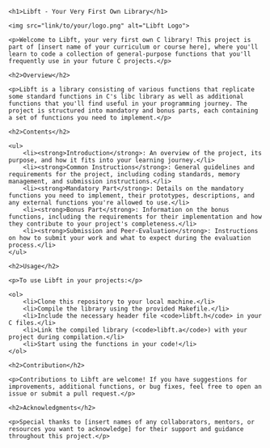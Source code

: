
    <h1>Libft - Your Very First Own Library</h1>

    <img src="link/to/your/logo.png" alt="Libft Logo">

    <p>Welcome to Libft, your very first own C library! This project is part of [insert name of your curriculum or course here], where you'll learn to code a collection of general-purpose functions that you'll frequently use in your future C projects.</p>

    <h2>Overview</h2>

    <p>Libft is a library consisting of various functions that replicate some standard functions in C's libc library as well as additional functions that you'll find useful in your programming journey. The project is structured into mandatory and bonus parts, each containing a set of functions you need to implement.</p>

    <h2>Contents</h2>

    <ul>
        <li><strong>Introduction</strong>: An overview of the project, its purpose, and how it fits into your learning journey.</li>
        <li><strong>Common Instructions</strong>: General guidelines and requirements for the project, including coding standards, memory management, and submission instructions.</li>
        <li><strong>Mandatory Part</strong>: Details on the mandatory functions you need to implement, their prototypes, descriptions, and any external functions you're allowed to use.</li>
        <li><strong>Bonus Part</strong>: Information on the bonus functions, including the requirements for their implementation and how they contribute to your project's completeness.</li>
        <li><strong>Submission and Peer-Evaluation</strong>: Instructions on how to submit your work and what to expect during the evaluation process.</li>
    </ul>

    <h2>Usage</h2>

    <p>To use Libft in your projects:</p>

    <ol>
        <li>Clone this repository to your local machine.</li>
        <li>Compile the library using the provided Makefile.</li>
        <li>Include the necessary header file <code>libft.h</code> in your C files.</li>
        <li>Link the compiled library (<code>libft.a</code>) with your project during compilation.</li>
        <li>Start using the functions in your code!</li>
    </ol>

    <h2>Contribution</h2>

    <p>Contributions to Libft are welcome! If you have suggestions for improvements, additional functions, or bug fixes, feel free to open an issue or submit a pull request.</p>

    <h2>Acknowledgments</h2>

    <p>Special thanks to [insert names of any collaborators, mentors, or resources you want to acknowledge] for their support and guidance throughout this project.</p>

